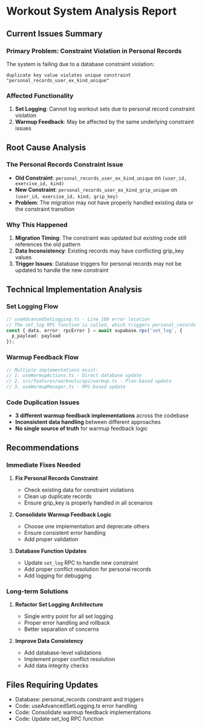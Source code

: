 # Workout System Analysis Report

## Current Issues Summary

### Primary Problem: Constraint Violation in Personal Records
The system is failing due to a database constraint violation:
```
duplicate key value violates unique constraint "personal_records_user_ex_kind_unique"
```

### Affected Functionality
1. **Set Logging**: Cannot log workout sets due to personal record constraint violation
2. **Warmup Feedback**: May be affected by the same underlying constraint issues

## Root Cause Analysis

### The Personal Records Constraint Issue
- **Old Constraint**: `personal_records_user_ex_kind_unique` on `(user_id, exercise_id, kind)`
- **New Constraint**: `personal_records_user_ex_kind_grip_unique` on `(user_id, exercise_id, kind, grip_key)`
- **Problem**: The migration may not have properly handled existing data or the constraint transition

### Why This Happened
1. **Migration Timing**: The constraint was updated but existing code still references the old pattern
2. **Data Inconsistency**: Existing records may have conflicting grip_key values
3. **Trigger Issues**: Database triggers for personal records may not be updated to handle the new constraint

## Technical Implementation Analysis

### Set Logging Flow
```typescript
// useAdvancedSetLogging.ts - Line 109 error location
// The set_log RPC function is called, which triggers personal_records updates
const { data, error: rpcError } = await supabase.rpc('set_log', {
  p_payload: payload
});
```

### Warmup Feedback Flow
```typescript
// Multiple implementations exist:
// 1. useWarmupActions.ts - Direct database update
// 2. src/features/workouts/api/warmup.ts - Plan-based update
// 3. useWarmupManager.ts - RPC-based update
```

### Code Duplication Issues
- **3 different warmup feedback implementations** across the codebase
- **Inconsistent data handling** between different approaches
- **No single source of truth** for warmup feedback logic

## Recommendations

### Immediate Fixes Needed
1. **Fix Personal Records Constraint**
   - Check existing data for constraint violations
   - Clean up duplicate records
   - Ensure grip_key is properly handled in all scenarios

2. **Consolidate Warmup Feedback Logic**
   - Choose one implementation and deprecate others
   - Ensure consistent error handling
   - Add proper validation

3. **Database Function Updates**
   - Update `set_log` RPC to handle new constraint
   - Add proper conflict resolution for personal records
   - Add logging for debugging

### Long-term Solutions
1. **Refactor Set Logging Architecture**
   - Single entry point for all set logging
   - Proper error handling and rollback
   - Better separation of concerns

2. **Improve Data Consistency**
   - Add database-level validations
   - Implement proper conflict resolution
   - Add data integrity checks

## Files Requiring Updates
- Database: personal_records constraint and triggers
- Code: useAdvancedSetLogging.ts error handling
- Code: Consolidate warmup feedback implementations
- Code: Update set_log RPC function